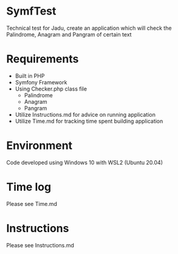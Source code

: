 # SymfTest
Technical test for Jadu, create an application which will check the Palindrome, Anagram and Pangram of certain text

# Requirements
- Built in PHP
- Symfony Framework
- Using Checker.php class file
  - Palindrome
  - Anagram
  - Pangram
- Utilize Instructions.md for advice on running application
- Utilize Time.md for tracking time spent building application

# Environment
Code developed using Windows 10 with WSL2 (Ubuntu 20.04)

# Time log
Please see Time.md

# Instructions
Please see Instructions.md